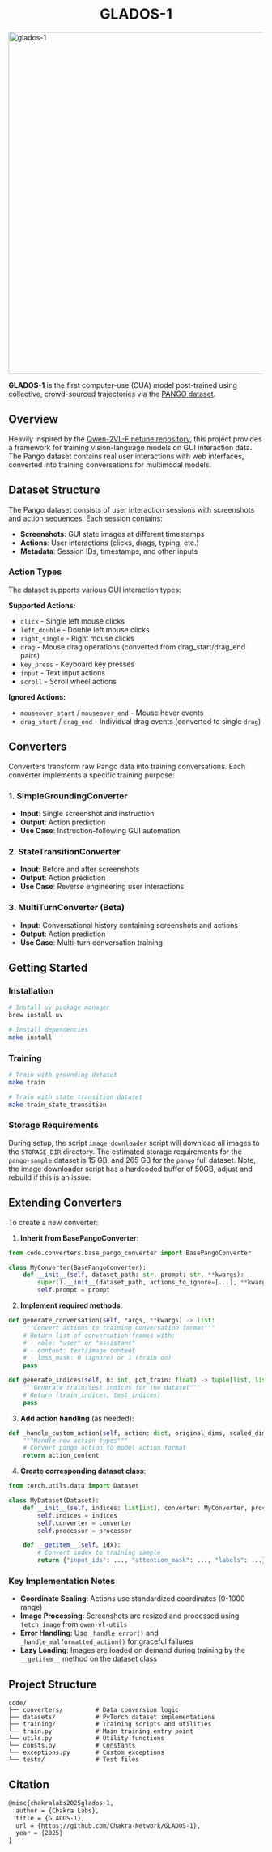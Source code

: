 <div align="center">
<p align="center">
  <h1>GLADOS-1</h1>
</p>
</div>


<img width="1500" height="675" alt="glados-1" src="https://github.com/user-attachments/assets/135265ee-1fa8-4f88-9a6d-1d8cbdc9f5f9" />


**GLADOS-1** is the first computer-use (CUA) model post-trained using collective, crowd-sourced trajectories via the [PANGO dataset](https://huggingface.co/datasets/chakra-labs/pango-sample).

## Overview

Heavily inspired by the [Qwen-2VL-Finetune repository](https://github.com/2U1/Qwen2-VL-Finetune), this project provides a framework for training vision-language models on GUI interaction data. The Pango dataset contains real user interactions with web interfaces, converted into training conversations for multimodal models.

## Dataset Structure

The Pango dataset consists of user interaction sessions with screenshots and action sequences. Each session contains:

- **Screenshots**: GUI state images at different timestamps
- **Actions**: User interactions (clicks, drags, typing, etc.)
- **Metadata**: Session IDs, timestamps, and other inputs

### Action Types

The dataset supports various GUI interaction types:

**Supported Actions:**

- `click` - Single left mouse clicks
- `left_double` - Double left mouse clicks
- `right_single` - Right mouse clicks
- `drag` - Mouse drag operations (converted from drag_start/drag_end pairs)
- `key_press` - Keyboard key presses
- `input` - Text input actions
- `scroll` - Scroll wheel actions

**Ignored Actions:**

- `mouseover_start` / `mouseover_end` - Mouse hover events
- `drag_start` / `drag_end` - Individual drag events (converted to single `drag`)

## Converters

Converters transform raw Pango data into training conversations. Each converter implements a specific training purpose:

### 1. SimpleGroundingConverter

- **Input**: Single screenshot and instruction
- **Output**: Action prediction
- **Use Case**: Instruction-following GUI automation

### 2. StateTransitionConverter

- **Input**: Before and after screenshots
- **Output**: Action prediction
- **Use Case**: Reverse engineering user interactions

### 3. MultiTurnConverter (Beta)

- **Input**: Conversational history containing screenshots and actions
- **Output**: Action prediction
- **Use Case**: Multi-turn conversation training

## Getting Started

### Installation

```bash
# Install uv package manager
brew install uv

# Install dependencies
make install
```

### Training

```bash
# Train with grounding dataset
make train

# Train with state transition dataset
make train_state_transition
```

### Storage Requirements

During setup, the script `image_downloader` script will download all images to the `STORAGE_DIR` directory. The estimated storage requirements for the `pango-sample` dataset is 15 GB, and 265 GB for the `pango` full dataset. Note, the image downloader script has a hardcoded buffer of 50GB, adjust and rebuild if this is an issue.

## Extending Converters

To create a new converter:

1. **Inherit from BasePangoConverter**:

```python
from code.converters.base_pango_converter import BasePangoConverter

class MyConverter(BasePangoConverter):
    def __init__(self, dataset_path: str, prompt: str, **kwargs):
        super().__init__(dataset_path, actions_to_ignore=[...], **kwargs)
        self.prompt = prompt
```

2. **Implement required methods**:

```python
def generate_conversation(self, *args, **kwargs) -> list:
    """Convert actions to training conversation format"""
    # Return list of conversation frames with:
    # - role: "user" or "assistant"
    # - content: text/image content
    # - loss_mask: 0 (ignore) or 1 (train on)
    pass

def generate_indices(self, n: int, pct_train: float) -> tuple[list, list]:
    """Generate train/test indices for the dataset"""
    # Return (train_indices, test_indices)
    pass
```

3. **Add action handling** (as needed):

```python
def _handle_custom_action(self, action: dict, original_dims, scaled_dims):
    """Handle new action types"""
    # Convert pango action to model action format
    return action_content
```

4. **Create corresponding dataset class**:

```python
from torch.utils.data import Dataset

class MyDataset(Dataset):
    def __init__(self, indices: list[int], converter: MyConverter, processor):
        self.indices = indices
        self.converter = converter
        self.processor = processor

    def __getitem__(self, idx):
        # Convert index to training sample
        return {"input_ids": ..., "attention_mask": ..., "labels": ...}
```

### Key Implementation Notes

- **Coordinate Scaling**: Actions use standardized coordinates (0-1000 range)
- **Image Processing**: Screenshots are resized and processed using `fetch_image` from `qwen-vl-utils`
- **Error Handling**: Use `_handle_error()` and `_handle_malformatted_action()` for graceful failures
- **Lazy Loading**: Images are loaded on demand during training by the `__getitem__` method on the dataset class

## Project Structure

```
code/
├── converters/         # Data conversion logic
├── datasets/           # PyTorch dataset implementations
├── training/           # Training scripts and utilities
└── train.py            # Main training entry point
└── utils.py            # Utility functions
└── consts.py           # Constants
└── exceptions.py       # Custom exceptions
└── tests/              # Test files
```


## Citation

```tex
@misc{chakralabs2025glados-1,
  author = {Chakra Labs},
  title = {GLADOS-1},
  url = {https://github.com/Chakra-Network/GLADOS-1},
  year = {2025}
}
```
